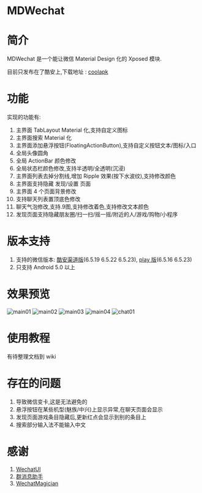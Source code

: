 MDWechat
====
# 简介
MDWechat 是一个能让微信 Material Design 化的 Xposed 模块.

目前只发布在了酷安上,下载地址 : [coolapk](https://www.coolapk.com/apk/com.blanke.mdwechat)

# 功能
实现的功能有:
1. 主界面 TabLayout Material 化,支持自定义图标
2. 主界面搜索 Material 化
3. 主界面添加悬浮按钮(FloatingActionButton),支持自定义按钮文本/图标/入口
4. 全局头像圆角
5. 全局 ActionBar 颜色修改
6. 全局状态栏颜色修改,支持半透明/全透明(沉浸)
7. 主界面列表去掉分割线,增加 Ripple 效果(按下水波纹),支持修改颜色
8. 主界面支持隐藏 发现/设置 页面
9. 主界面 4 个页面背景修改
10. 支持聊天列表置顶底色修改
11. 聊天气泡修改,支持.9图,支持修改着色,支持修改文本颜色
12. 发现页面支持隐藏朋友圈/扫一扫/摇一摇/附近的人/游戏/购物/小程序

# 版本支持
1. 支持的微信版本: [酷安渠道版](https://www.coolapk.com/apk/com.tencent.mm)(6.5.19 6.5.22 6.5.23), [play 版](https://play.google.com/store/apps/details?id=com.tencent.mm)(6.5.16 6.5.23)
2. 只支持 Android 5.0 以上

# 效果预览
![main01](https://raw.githubusercontent.com/Blankeer/MDWechat/master/image/main01.png)
![main02](https://raw.githubusercontent.com/Blankeer/MDWechat/master/image/main02.png)
![main03](https://raw.githubusercontent.com/Blankeer/MDWechat/master/image/main03.png)
![main04](https://raw.githubusercontent.com/Blankeer/MDWechat/master/image/main04.png)
![chat01](https://raw.githubusercontent.com/Blankeer/MDWechat/master/image/chat01.png)

# 使用教程
有待整理文档到 wiki

# 存在的问题
1. 导致微信变卡,这是无法避免的
2. 悬浮按钮在某些机型(魅族/中兴)上显示异常,在聊天页面会显示
3. 发现页面游戏条目隐藏后,更新红点会显示到别的条目上
4. 搜索部分输入法不能输入中文

# 感谢
1. [WechatUI](https://www.coolapk.com/apk/ce.hesh.wechatUI)
2. [群消息助手](https://github.com/zhudongya123/WechatChatroomHelper)
3. [WechatMagician](https://github.com/Gh0u1L5/WechatMagician)




